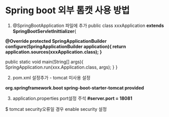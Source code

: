 # Spring boot 외부 톰캣 사용 방법
1.  @SpringBootApplication 파일에 추가
public class xxxApplication <b>extends SpringBootServletInittializer</b>{
  <b>
  @Override
  protected SpringApplicationBuilder configure(SpringApplicationBuilder application){
   return application.sources(xxxApplication.class);
  }
  </b>
  
  public static void main(String[] args){
    SpringApplication.run(xxx.Application.class, args);
  }
}

2. pom.xml 설정추가 - tomcat 미사용 설정
<b>
<dependency>
  <groupId>org.springframework.boot</groupId>
  <artifactId>spring-boot-starter-tomcat</artifactId>
  <scope>provided</scope>
</dependency>
</b>

3. application.properties port설정 주석
<b> #server.port = 18081</b>

$ tomcat security오류일 경우 enable security 설정 


